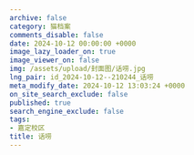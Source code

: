 ```yaml
---
archive: false
category: 猫档案
comments_disable: false
date: 2024-10-12 00:00:00 +0000
image_lazy_loader_on: true
image_viewer_on: false
img: /assets/upload/封面图/话唠.jpg
lng_pair: id_2024-10-12--210244_话唠
meta_modify_date: 2024-10-12 13:03:24 +0000
on_site_search_exclude: false
published: true
search_engine_exclude: false
tags:
- 嘉定校区
title: 话唠
---
```

